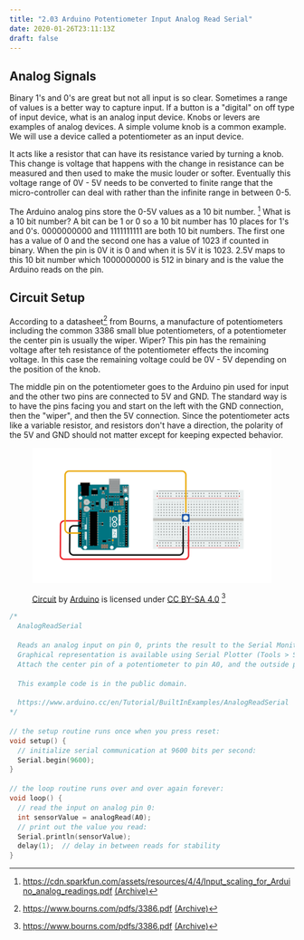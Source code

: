 ```yaml
---
title: "2.03 Arduino Potentiometer Input Analog Read Serial"
date: 2020-01-26T23:11:13Z
draft: false
---
```


## Analog Signals

Binary 1's and 0's are great but not all input is so clear. Sometimes a range of values is a better way to capture input. If a button is a "digital" on off type of input device, what is an analog input device. Knobs or levers are examples of analog devices. A simple volume knob is a common example. We will use a device called a potentiometer as an input device.

It acts like a resistor that can have its resistance varied by turning a knob. This change is voltage that happens with the change in resistance can be measured and then used to make the music louder or softer. Eventually this voltage range of 0V - 5V needs to be converted to finite range that the micro-controller can deal with rather than the infinite range in between 0-5.

The Arduino analog pins store the 0-5V values as a 10 bit number. [^1] What is a 10 bit number? A bit can be 1 or 0 so a 10 bit number has 10 places for 1's and 0's. 0000000000 and 1111111111 are both 10 bit numbers. The first one has a value of 0 and the second one has a value of 1023 if counted in binary. When the pin is 0V it is 0 and when it is 5V it is 1023. 2.5V maps to this 10 bit number which 1000000000 is 512 in binary and is the value the Arduino reads on the pin.

## Circuit Setup

According to a datasheet[^2] from Bourns, a manufacture of potentiometers including the common 3386 small blue potentiometers, of a potentiometer the center pin is usually the wiper. Wiper? This pin has the remaining voltage after teh resistance of the potentiometer effects the incoming voltage. In this case the remaining voltage could be 0V - 5V depending on the position of the knob.

The middle pin on the potentiometer goes to the Arduino pin used for input and the other two pins are connected to 5V and GND. The standard way is to have the pins facing you and start on the left with the GND connection, then the "wiper", and then the 5V connection. Since the potentiometer acts like a variable resistor, and resistors don't have a direction, the polarity of the 5V and GND should not matter except for keeping expected behavior.

<figure>

[![Analog Serial Circuit Example](analog-in-out-serial-from-arduino-docs.png)](analog-in-out-serial-from-arduino-docs.png)

<figcaption>

[Circuit](https://www.arduino.cc/en/Tutorial/BuiltInExamples/AnalogReadSerial) by [Arduino](https://www.arduino.cc/) is licensed under [CC BY-SA 4.0](https://creativecommons.org/licenses/by-sa/4.0/) [^2]

</figcaption>
</figure>

```C
/*
  AnalogReadSerial

  Reads an analog input on pin 0, prints the result to the Serial Monitor.
  Graphical representation is available using Serial Plotter (Tools > Serial Plotter menu).
  Attach the center pin of a potentiometer to pin A0, and the outside pins to +5V and ground.

  This example code is in the public domain.

  https://www.arduino.cc/en/Tutorial/BuiltInExamples/AnalogReadSerial
*/

// the setup routine runs once when you press reset:
void setup() {
  // initialize serial communication at 9600 bits per second:
  Serial.begin(9600);
}

// the loop routine runs over and over again forever:
void loop() {
  // read the input on analog pin 0:
  int sensorValue = analogRead(A0);
  // print out the value you read:
  Serial.println(sensorValue);
  delay(1);  // delay in between reads for stability
}
```

[^1]: https://cdn.sparkfun.com/assets/resources/4/4/Input_scaling_for_Arduino_analog_readings.pdf [(Archive)](Input_scaling_for_Arduino_analog_readings.pdf)
[^2]: https://www.bourns.com/pdfs/3386.pdf [(Archive)](3386-potentiometer-bourns-data-sheet.pdf)
[^3]: https://www.arduino.cc/en/Tutorial/BuiltInExamples/AnalogReadSerial
